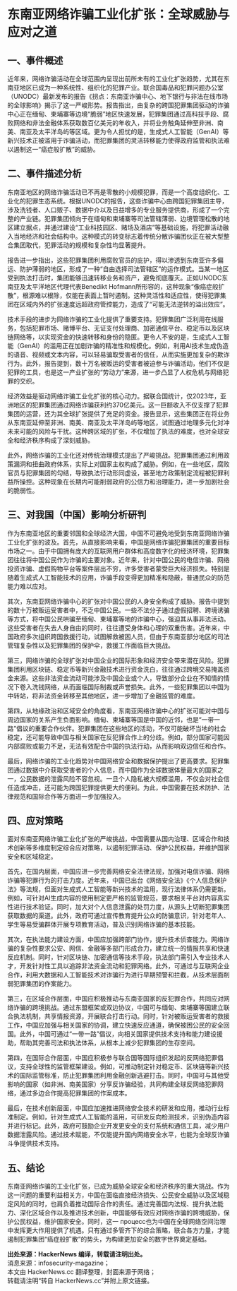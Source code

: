 # 东南亚网络诈骗工业化扩张：全球威胁与应对之道

## 一、事件概述

近年来，网络诈骗活动在全球范围内呈现出前所未有的工业化扩张趋势，尤其在东南亚地区已成为一种系统性、组织化的犯罪产业。联合国毒品和犯罪问题办公室（UNODC）最新发布的报告《拐点：东南亚诈骗中心、地下银行与非法在线市场的全球影响》揭示了这一严峻形势。报告指出，由复杂的跨国犯罪集团驱动的诈骗中心正在缅甸、柬埔寨等边境“脆弱”地区快速发展，犯罪集团通过高科技手段、腐败网络和非法金融体系获取数百亿美元的年收入，并将业务触角延伸至非洲、南美、南亚及太平洋岛屿等区域。更为令人担忧的是，生成式人工智能（GenAI）等新兴技术正被滥用于诈骗活动，而犯罪集团的灵活转移能力使得政府监管和执法难以遏制这一“癌症般扩散”的威胁。

## 二、事件描述分析

东南亚地区的网络诈骗活动已不再是零散的小规模犯罪，而是一个高度组织化、工业化的犯罪生态系统。根据UNODC的报告，这些诈骗中心由跨国犯罪集团主导，涉及洗钱者、人口贩子、数据中介以及日益增多的专业服务提供商，形成了一个完整的产业链。犯罪集团倾向于在缅甸和柬埔寨等司法管辖薄弱、边境管理松散的地区建立据点，并通过建设“工业科技园区、赌场及酒店”等基础设施，将犯罪活动融入当地经济和社会结构中。这种模式的转变标志着传统分散诈骗团伙正在被大型整合集团取代，犯罪活动的规模和复杂性均显著提升。

报告进一步指出，这些犯罪集团利用腐败官员的庇护，得以渗透到东南亚许多偏远、防护薄弱的地区，形成了一种“自由选择司法管辖区”的运作模式。当某一地区受到执法打击时，集团能够迅速转移业务和资产，避免彻底覆灭。正如UNODC东南亚及太平洋地区代理代表Benedikt Hofmann所形容的，这种现象“像癌症般扩散”，根源难以根除，仅能在表面上暂时遏制。这种灵活性和适应性，使得犯罪集团在区域内外的扩张速度远超政府管控能力，造成了“可能无法逆转的溢出效应”。

技术手段的进步为网络诈骗的工业化提供了重要支持。犯罪集团广泛利用在线服务，包括犯罪市场、赌博平台、无证支付处理商、加密通信平台、稳定币以及区块链网络等，以实现资金的快速转移和身份的隐匿。更令人不安的是，生成式人工智能（GenAI）的滥用正在加剧诈骗的精准性和规模化。例如，利用AI技术生成伪造的语音、视频或文本内容，可以轻易骗取受害者的信任，从而实施更加复杂的欺诈行为。此外，报告提到，数十万名被贩运的受害者被迫参与诈骗活动，他们不仅是犯罪的工具，也是这一产业扩张的“劳动力”来源，进一步凸显了人权危机与网络犯罪的交织。

经济效益是驱动网络诈骗工业化扩张的核心动力。据联合国统计，仅2023年，亚洲地区的犯罪集团通过网络诈骗获利约370亿美元。这一巨额收入不仅支撑了犯罪集团的运营，还为其全球扩张提供了充足的资金。报告显示，这些集团正在将业务从东南亚延伸至非洲、南美、南亚及太平洋岛屿等地区，试图通过地理多元化对冲未来可能的风险与干扰。这种跨区域的扩张，不仅增加了执法的难度，也对全球安全和经济秩序构成了深刻威胁。

此外，网络诈骗的工业化还对传统治理模式提出了严峻挑战。犯罪集团通过利用政策漏洞和扭曲政府体系，实际上对国家主权构成了威胁。例如，在一些地区，腐败官员与犯罪集团的勾结，导致执法行动形同虚设，甚至地方政策制定流程被犯罪利益所操控。这种现象在长期内可能削弱政府的公信力和治理能力，进一步加剧社会的脆弱性。

## 三、对我国（中国）影响分析研判

作为东南亚地区的重要邻国和全球经济大国，中国不可避免地受到东南亚网络诈骗工业化扩张的波及。首先，从直接影响来看，中国是网络诈骗犯罪集团的重要目标市场之一。由于中国拥有庞大的互联网用户群体和高度数字化的经济环境，犯罪集团往往将中国公民作为诈骗的主要对象。近年来，针对中国公民的电信诈骗、网络投资诈骗、虚假购物平台等案件层出不穷，许多受害者蒙受巨大经济损失。特别是随着生成式人工智能技术的应用，诈骗手段变得更加精准和隐蔽，普通民众的防范能力难以应对。

其次，东南亚网络诈骗中心的扩张对中国公民的人身安全构成了威胁。报告中提到的数十万被贩运受害者中，不乏中国公民。一些不法分子通过虚假招聘、跨境诱骗等方式，将中国公民哄骗至缅甸、柬埔寨等地的诈骗中心，强迫其从事非法活动。这些受害者在失去人身自由的同时，往往遭受身体和心理的双重伤害。近年来，中国政府多次组织跨国救援行动，试图解救被困人员，但由于东南亚部分地区的司法管辖复杂性以及犯罪集团的保护伞，救援工作面临巨大挑战。

第三，网络诈骗的全球扩张对中国企业的国际形象和经济安全带来潜在风险。犯罪集团利用区块链、稳定币等新兴金融技术进行资金洗白，往往通过跨境交易掩盖资金来源。这些非法资金流动可能涉及中国企业或个人，导致部分企业在不知情的情况下卷入洗钱网络，从而面临国际制裁或声誉损失。此外，一些犯罪集团以中国为中转站，将非法资金转移至其他地区，进一步增加了金融监管的难度。

第四，从地缘政治和区域安全的角度看，东南亚网络诈骗中心的扩张可能对中国与周边国家的关系产生负面影响。缅甸、柬埔寨等国是中国的近邻，也是“一带一路”倡议的重要合作伙伴。犯罪集团在这些地区的活动，不仅可能破坏当地的社会稳定，还可能导致中国与相关国家在反犯罪合作上的分歧。例如，部分国家可能因内部腐败或能力不足，无法有效配合中国的执法行动，从而影响双边信任和合作。

最后，网络诈骗的工业化趋势对中国网络安全和数据保护提出了更高要求。犯罪集团通过数据中介获取受害者的个人信息，而中国作为全球数据体量最大的国家之一，公民数据的泄露风险不容忽视。一旦个人隐私被大规模滥用，不仅会对社会信任造成冲击，还可能为跨国犯罪提供更大的便利。为此，中国需要在技术防护、法律规范和国际合作等方面进一步加强投入。

## 四、应对策略

面对东南亚网络诈骗工业化扩张的严峻挑战，中国需要从国内治理、区域合作和技术创新等多维度制定综合应对策略，以遏制犯罪活动、保护公民权益，并维护国家安全和区域稳定。

首先，在国内层面，中国应进一步完善网络安全法律法规，加强对电信诈骗、网络诈骗等犯罪行为的打击力度。近年来，中国已出台《网络安全法》《个人信息保护法》等法规，但面对生成式人工智能等新兴技术的滥用，现行法律体系仍需更新。例如，可针对AI生成内容的使用制定更严格的监管规范，要求相关平台对内容真实性进行技术验证。同时，加大对个人信息泄露的处罚力度，从源头上切断犯罪集团获取数据的渠道。此外，政府可通过宣传教育提升公众的防骗意识，针对老年人、学生等易受骗群体开展专项教育活动，普及识别网络诈骗的基本技能。

其次，在执法能力建设方面，中国应加强跨部门协作，提升技术侦查能力。网络诈骗的复杂性要求公安、网信、金融等多部门形成合力，建立统一的情报共享和快速反应机制。同时，针对区块链、加密通信等技术手段，执法部门需引入专业技术人才，开发针对性工具以追踪非法资金流动和犯罪网络。此外，可通过与互联网企业合作，利用大数据和人工智能技术对诈骗行为进行早期预警和拦截，从技术层面削弱犯罪集团的作案能力。

第三，在区域合作层面，中国应积极推动与东南亚国家的反犯罪合作，共同应对网络诈骗的跨境挑战。通过东盟框架或双边协议，中国可与缅甸、柬埔寨等国建立联合执法机制，共享情报资源，开展联合打击行动。同时，针对被贩运受害者的救援工作，中国应加强与相关国家的协调，建立快速反应通道，确保被困公民的安全回国。此外，中国可通过“一带一路”倡议，向相关国家提供技术支持和能力建设援助，帮助其完善司法和执法体系，从根本上减少犯罪集团的生存空间。

第四，在国际合作层面，中国应积极参与联合国等国际组织发起的反网络犯罪倡议，支持全球性的监管框架建设。例如，可推动制定针对稳定币、区块链等新兴技术的国际监管标准，防止犯罪集团利用金融创新逃避打击。同时，中国可与其他受影响的国家（如非洲、南美国家）分享反诈骗经验，共同构建全球反网络犯罪网络，通过多边合作提高犯罪集团的作案成本。

最后，在技术创新层面，中国应加速推进网络安全技术的研发和应用，推动行业标准制定。例如，针对生成式人工智能的滥用，可研发反向检测技术，识别伪造内容并进行标记。此外，政府可鼓励企业开发更安全的支付系统和通信工具，减少用户数据泄露风险。通过技术赋能，不仅能提升国内网络安全水平，也能为全球反诈骗斗争提供技术支持。

## 五、结论

东南亚网络诈骗的工业化扩张，已成为威胁全球安全和经济秩序的重大挑战。作为这一问题的重要利益相关方，中国在面临直接经济损失、公民安全威胁以及区域稳定风险的同时，也肩负着推动国际合作的责任。通过完善国内法规、提升执法能力、深化区域合作以及推进技术创新，中国能够有效应对网络诈骗的跨境威胁，保护公民权益，维护国家安全。同时，这一 процесс也为中国在全球网络空间治理中发挥更大作用提供了机遇。只有通过多管齐下的综合策略，联合各方力量，才能遏制犯罪集团“癌症般扩散”的势头，为构建更加安全的数字世界奠定基础。

**出处来源：HackerNews 编译，转载请注明出处。**  
消息来源：infosecurity-magazine；  
本文由 HackerNews.cc 翻译整理，封面来源于网络；  
转载请注明“转自 HackerNews.cc”并附上原文链接。